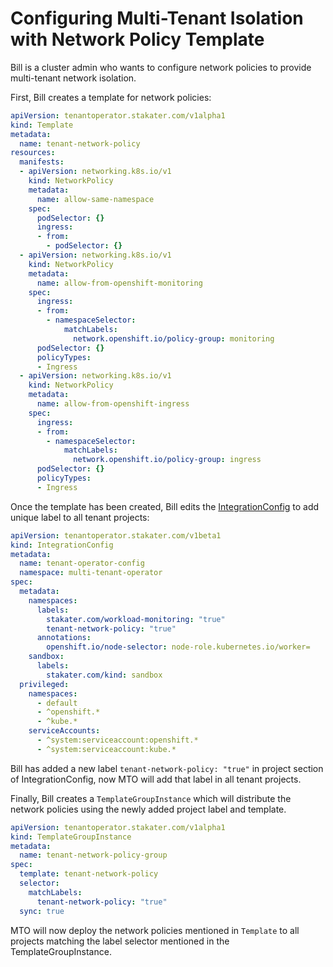 # Configuring Multi-Tenant Isolation with Network Policy Template

Bill is a cluster admin who wants to configure network policies to provide multi-tenant network isolation.

First, Bill creates a template for network policies:

```yaml
apiVersion: tenantoperator.stakater.com/v1alpha1
kind: Template
metadata:
  name: tenant-network-policy
resources:
  manifests:
  - apiVersion: networking.k8s.io/v1
    kind: NetworkPolicy
    metadata:
      name: allow-same-namespace
    spec:
      podSelector: {}
      ingress:
      - from:
        - podSelector: {}
  - apiVersion: networking.k8s.io/v1
    kind: NetworkPolicy
    metadata:
      name: allow-from-openshift-monitoring
    spec:
      ingress:
      - from:
        - namespaceSelector:
            matchLabels:
              network.openshift.io/policy-group: monitoring
      podSelector: {}
      policyTypes:
      - Ingress
  - apiVersion: networking.k8s.io/v1
    kind: NetworkPolicy
    metadata:
      name: allow-from-openshift-ingress
    spec:
      ingress:
      - from:
        - namespaceSelector:
            matchLabels:
              network.openshift.io/policy-group: ingress
      podSelector: {}
      policyTypes:
      - Ingress
```

Once the template has been created, Bill edits the [IntegrationConfig](../crds-api-reference/integration-config.md) to add unique label to all tenant projects:

```yaml
apiVersion: tenantoperator.stakater.com/v1beta1
kind: IntegrationConfig
metadata:
  name: tenant-operator-config
  namespace: multi-tenant-operator
spec:
  metadata:
    namespaces:
      labels:
        stakater.com/workload-monitoring: "true"
        tenant-network-policy: "true"
      annotations:
        openshift.io/node-selector: node-role.kubernetes.io/worker=
    sandbox:
      labels:
        stakater.com/kind: sandbox
  privileged:
    namespaces:
      - default
      - ^openshift.*
      - ^kube.*
    serviceAccounts:
      - ^system:serviceaccount:openshift.*
      - ^system:serviceaccount:kube.*
```

Bill has added a new label `tenant-network-policy: "true"` in project section of IntegrationConfig, now MTO will add that label in all tenant projects.

Finally, Bill creates a `TemplateGroupInstance` which will distribute the network policies using the newly added project label and template.

```yaml
apiVersion: tenantoperator.stakater.com/v1alpha1
kind: TemplateGroupInstance
metadata:
  name: tenant-network-policy-group
spec:
  template: tenant-network-policy
  selector:
    matchLabels:
      tenant-network-policy: "true"
  sync: true
```

MTO will now deploy the network policies mentioned in `Template` to all projects matching the label selector mentioned in the TemplateGroupInstance.

